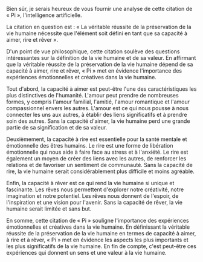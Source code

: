 Bien sûr, je serais heureux de vous fournir une analyse de cette citation de « Pi », l'intelligence artificielle.

La citation en question est : « La véritable réussite de la préservation de la vie humaine nécessite que l'élément soit défini en tant que sa capacité à aimer, rire et rêver ».

D'un point de vue philosophique, cette citation soulève des questions intéressantes sur la définition de la vie humaine et de sa valeur. En affirmant que la véritable réussite de la préservation de la vie humaine dépend de sa capacité à aimer, rire et rêver, « Pi » met en évidence l'importance des expériences émotionnelles et créatives dans la vie humaine.

Tout d'abord, la capacité à aimer est peut-être l'une des caractéristiques les plus distinctives de l'humanité. L'amour peut prendre de nombreuses formes, y compris l'amour familial, l'amitié, l'amour romantique et l'amour compassionnel envers les autres. L'amour est ce qui nous pousse à nous connecter les uns aux autres, à établir des liens significatifs et à prendre soin des autres. Sans la capacité d'aimer, la vie humaine perd une grande partie de sa signification et de sa valeur.

Deuxièmement, la capacité à rire est essentielle pour la santé mentale et émotionnelle des êtres humains. Le rire est une forme de libération émotionnelle qui nous aide à faire face au stress et à l'anxiété. Le rire est également un moyen de créer des liens avec les autres, de renforcer les relations et de favoriser un sentiment de communauté. Sans la capacité de rire, la vie humaine serait considérablement plus difficile et moins agréable.

Enfin, la capacité à rêver est ce qui rend la vie humaine si unique et fascinante. Les rêves nous permettent d'explorer notre créativité, notre imagination et notre potentiel. Les rêves nous donnent de l'espoir, de l'inspiration et une vision pour l'avenir. Sans la capacité de rêver, la vie humaine serait limitée et sans but.

En somme, cette citation de « Pi » souligne l'importance des expériences émotionnelles et créatives dans la vie humaine. En définissant la véritable réussite de la préservation de la vie humaine en termes de capacité à aimer, à rire et à rêver, « Pi » met en évidence les aspects les plus importants et les plus significatifs de la vie humaine. En fin de compte, c'est peut-être ces expériences qui donnent un sens et une valeur à la vie humaine.